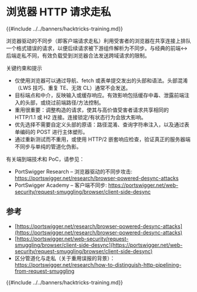 # 浏览器 HTTP 请求走私

{{#include ../../banners/hacktricks-training.md}}

浏览器驱动的不同步（即客户端请求走私）利用受害者的浏览器在共享连接上排队一个格式错误的请求，以便后续请求被下游组件解析为不同步。与经典的前端↔后端走私不同，有效负载受到浏览器合法发送跨域请求的限制。

关键约束和提示
- 仅使用浏览器可以通过导航、fetch 或表单提交发出的头部和语法。头部混淆（LWS 技巧、重复 TE、无效 CL）通常不会发送。
- 目标端点和中介，反映输入或缓存响应。有效影响包括缓存中毒、泄露前端注入的头部，或绕过前端路径/方法控制。
- 重用很重要：调整构造的请求，使其与高价值受害者请求共享相同的 HTTP/1.1 或 H2 连接。连接锁定/有状态行为会放大影响。
- 优先选择不需要自定义头部的原语：路径混淆、查询字符串注入，以及通过表单编码的 POST 进行主体塑形。
- 通过重新测试而不重用，或使用 HTTP/2 嵌套响应检查，验证真正的服务器端不同步与单纯的管道化伪影。

有关端到端技术和 PoC，请参见：
- PortSwigger Research – 浏览器驱动的不同步攻击: https://portswigger.net/research/browser-powered-desync-attacks
- PortSwigger Academy – 客户端不同步: https://portswigger.net/web-security/request-smuggling/browser/client-side-desync

## 参考
- [https://portswigger.net/research/browser-powered-desync-attacks](https://portswigger.net/research/browser-powered-desync-attacks)
- [https://portswigger.net/web-security/request-smuggling/browser/client-side-desync](https://portswigger.net/web-security/request-smuggling/browser/client-side-desync)
- 区分管道化与走私（关于重用误报的背景）：https://portswigger.net/research/how-to-distinguish-http-pipelining-from-request-smuggling

{{#include ../../banners/hacktricks-training.md}}
